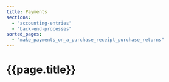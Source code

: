 ```yaml
---
title: Payments
sections:
  - "accounting-entries"
  - "back-end-processes"
sorted_pages:
  - "make_payments_on_a_purchase_receipt_purchase_returns"
---
```

# {{page.title}}
